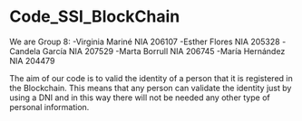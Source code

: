 # Code_SSI_BlockChain
We are Group 8:
-Virginia Mariné NIA 206107
-Esther Flores NIA 205328
-Candela García NIA 207529
-Marta Borrull NIA 206745
-María Hernández NIA 204479

The aim of our code is to valid the identity of a person that it is registered in the Blockchain. 
This means that any person can validate the identity just by using a DNI and in this way there 
will not be needed any other type of personal information.

